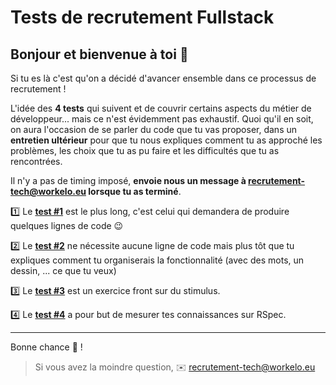 # Tests de recrutement Fullstack

## Bonjour et bienvenue à toi 👋

Si tu es là c'est qu'on a décidé d'avancer ensemble dans ce processus de recrutement !


L'idée des **4 tests** qui suivent et de couvrir certains aspects du métier de développeur... mais ce n'est évidemment pas exhaustif.
Quoi qu'il en soit, on aura l'occasion de se parler du code que tu vas proposer, dans un **entretien ultérieur** pour que tu nous expliques comment tu as approché les problèmes, les choix que tu as pu faire et les difficultés que tu as rencontrées.

Il n'y a pas de timing imposé, **envoie nous un message à recrutement-tech@workelo.eu lorsque tu as terminé**.

1️⃣ Le [**test #1**](https://github.com/Workelo/workelo-test/tree/master/test%231) est le plus long, c'est celui qui demandera de produire quelques lignes de code 😉

2️⃣ Le [**test #2**](https://github.com/Workelo/workelo-test/tree/master/test%232) ne nécessite aucune ligne de code mais plus tôt que tu expliques comment tu organiserais la fonctionnalité (avec des mots, un dessin, ... ce que tu veux)

3️⃣ Le [**test #3**](https://github.com/Workelo/workelo-test/tree/master/test%233) est un exercice front sur du stimulus.

4️⃣ Le [**test #4**](https://github.com/Workelo/workelo-test/tree/master/test%234) a pour but de mesurer tes connaissances sur RSpec. 

---
Bonne chance 💪 !

> Si vous avez la moindre question, ✉️ recrutement-tech@workelo.eu

